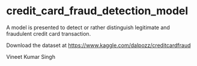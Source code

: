 # credit_card_fraud_detection_model
A model is presented to detect or rather distinguish legitimate and fraudulent credit card transaction.

Download the dataset at https://www.kaggle.com/dalpozz/creditcardfraud



Vineet Kumar Singh
